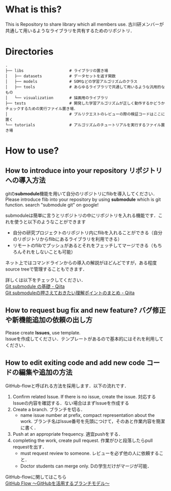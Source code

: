 # What is this?
This is Repository to share library which all members use.
古川研メンバーが共通して用いるようなライブラリを共有するためのリポジトリ．  


# Directories

```
.
├── libs                    # ライブラリの置き場
│   ├── datasets            # データセットを返す関数
│   ├── models              # SOMなどの学習アルゴリズムのクラス
│   ├── tools               # あらゆるライブラリで共通して用いるような汎用的なもの
│   └── visualization       # 描画用のライブラリ
├── tests                   # 開発した学習アルゴリズムが正しく動作するかどうかチェックするための実行ファイル置き場．
│                           # プルリクエストのレビューの際の検証コードはここに置く
└── tutorials               # アルゴリズムのチュートリアルを実行するファイル置き場
```

# How to use?

## How to introduce into your repository リポジトリへの導入方法
gitの**submodule**機能を用いて自分のリポジトリにflibを導入してください．  
Please introduce flib into your repository by using **submodule** which is git function. search "submodule git" on google!

submoduleは簡単に言うとリポジトリの中にリポジトリを入れる機能です．これを使うと以下のようなことができます
- 自分の研究プロジェクトのリポジトリ内にflibを入れることができる（自分のリポジトリからflibにあるライブラリを利用できる）
- リモートのflibでプッシュがあるとそれをフェッチしてマージできる（もちろんそれをしないことも可能）

ネット上ではコマンドラインからの導入の解説がほどんどですが，ある程度source treeで管理することもできます．

詳しくは以下をチェックしてください．  
[Git submodule の基礎 - Qiita](https://qiita.com/sotarok/items/0d525e568a6088f6f6bb)  
[Git submoduleの押さえておきたい理解ポイントのまとめ - Qiita](https://qiita.com/kinpira/items/3309eb2e5a9a422199e9)

## How to request bug fix and new feature? バグ修正や新機能追加の依頼の出し方
Please create **Issues**, use template.  
Issueを作成してください．テンプレートがあるので基本的にはそれを利用してください．

## How to edit exiting code and add new code コードの編集や追加の方法
GitHub-flowと呼ばれる方法を採用します．以下の流れです．
1. Confirm related Issue. If there is no issue, create the issue.  対応するIssueの内容を確認する．ない場合はまずIssueを作成する
2. Create a branch. ブランチを切る．
   - name issue number at prefix, compact representation about the work. ブランチ名はIssue番号を先頭につけて，そのあと作業内容を簡潔に書く．
3. Push at an appropriate frequency. 適宜pushをする．
4. completing the work, create pull request. 作業がひと段落したらpull requestを出す．
   - must request review to someone. レビューを必ず他の人に依頼すること．
   - Doctor students can merge only. Dの学生だけがマージが可能．

GitHub-flowに関してはこちら  
[GitHub Flow ～GitHubを活用するブランチモデル～](https://tracpath.com/bootcamp/learning_git_github_flow.html)
